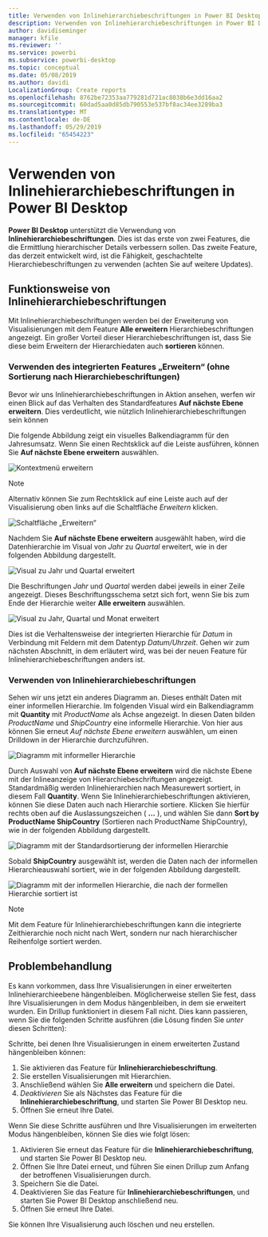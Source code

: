 ```yaml
---
title: Verwenden von Inlinehierarchiebeschriftungen in Power BI Desktop
description: Verwenden von Inlinehierarchiebeschriftungen in Power BI Desktop
author: davidiseminger
manager: kfile
ms.reviewer: ''
ms.service: powerbi
ms.subservice: powerbi-desktop
ms.topic: conceptual
ms.date: 05/08/2019
ms.author: davidi
LocalizationGroup: Create reports
ms.openlocfilehash: 8762be72353aa779281d721ac8038b6e3dd16aa2
ms.sourcegitcommit: 60dad5aa0d85db790553e537bf8ac34ee3289ba3
ms.translationtype: MT
ms.contentlocale: de-DE
ms.lasthandoff: 05/29/2019
ms.locfileid: "65454223"
---
```

# <a name="use-inline-hierarchy-labels-in-power-bi-desktop"></a>Verwenden von Inlinehierarchiebeschriftungen in Power BI Desktop
**Power BI Desktop** unterstützt die Verwendung von **Inlinehierarchiebeschriftungen**. Dies ist das erste von zwei Features, die die Ermittlung hierarchischer Details verbessern sollen. Das zweite Feature, das derzeit entwickelt wird, ist die Fähigkeit, geschachtelte Hierarchiebeschriftungen zu verwenden (achten Sie auf weitere Updates).   

## <a name="how-inline-hierarchy-labels-work"></a>Funktionsweise von Inlinehierarchiebeschriftungen
Mit Inlinehierarchiebeschriftungen werden bei der Erweiterung von Visualisierungen mit dem Feature **Alle erweitern** Hierarchiebeschriftungen angezeigt. Ein großer Vorteil dieser Hierarchiebeschriftungen ist, dass Sie diese beim Erweitern der Hierarchiedaten auch **sortieren** können.

### <a name="using-the-built-in-expand-feature-without-sorting-by-hierarchy-labels"></a>Verwenden des integrierten Features „Erweitern“ (ohne Sortierung nach Hierarchiebeschriftungen)
Bevor wir uns Inlinehierarchiebeschriftungen in Aktion ansehen, werfen wir einen Blick auf das Verhalten des Standardfeatures **Auf nächste Ebene erweitern**. Dies verdeutlicht, wie nützlich Inlinehierarchiebeschriftungen sein können

Die folgende Abbildung zeigt ein visuelles Balkendiagramm für den Jahresumsatz. Wenn Sie einen Rechtsklick auf die Leiste ausführen, können Sie **Auf nächste Ebene erweitern** auswählen.

![Kontextmenü erweitern](media/desktop-inline-hierarchy-labels/desktop-inline-hierarchy-labels-menu.png)

> [!NOTE]
> Alternativ können Sie zum Rechtsklick auf eine Leiste auch auf der Visualisierung oben links auf die Schaltfläche *Erweitern* klicken.

  ![Schaltfläche „Erweitern“](media/desktop-inline-hierarchy-labels/desktop-inline-hierarchy-labels-expand-button-finger.png)


Nachdem Sie **Auf nächste Ebene erweitern** ausgewählt haben, wird die Datenhierarchie im Visual von *Jahr* zu *Quartal* erweitert, wie in der folgenden Abbildung dargestellt.

![Visual zu Jahr und Quartal erweitert](media/desktop-inline-hierarchy-labels/desktop-inline-hierarchy-labels-qty-year-quarter.png)

Die Beschriftungen *Jahr* und *Quartal* werden dabei jeweils in einer Zeile angezeigt. Dieses Beschriftungsschema setzt sich fort, wenn Sie bis zum Ende der Hierarchie weiter **Alle erweitern** auswählen.

![Visual zu Jahr, Quartal und Monat erweitert](media/desktop-inline-hierarchy-labels/desktop-inline-hierarchy-labels-qty-year-quarter-month.png)

Dies ist die Verhaltensweise der integrierten Hierarchie für *Datum* in Verbindung mit Feldern mit dem Datentyp *Datum/Uhrzeit*. Gehen wir zum nächsten Abschnitt, in dem erläutert wird, was bei der neuen Feature für Inlinehierarchiebeschriftungen anders ist.

### <a name="using-inline-hierarchy-labels"></a>Verwenden von Inlinehierarchiebeschriftungen
Sehen wir uns jetzt ein anderes Diagramm an. Dieses enthält Daten mit einer informellen Hierarchie. Im folgenden Visual wird ein Balkendiagramm mit **Quantity** mit *ProductName* als Achse angezeigt. In diesen Daten bilden *ProductName* und *ShipCountry* eine informelle Hierarchie. Von hier aus können Sie erneut *Auf nächste Ebene erweitern* auswählen, um einen Drilldown in der Hierarchie durchzuführen.

![Diagramm mit informeller Hierarchie](media/desktop-inline-hierarchy-labels/desktop-inline-hierarchy-labels-informal-top-expand.png)

Durch Auswahl von **Auf nächste Ebene erweitern** wird die nächste Ebene mit der Inlineanzeige von Hierarchiebeschriftungen angezeigt. Standardmäßig werden Inlinehierarchien nach Measurewert sortiert, in diesem Fall **Quantity**. Wenn Sie Inlinehierarchiebeschriftungen aktivieren, können Sie diese Daten auch nach Hierarchie sortiere. Klicken Sie hierfür rechts oben auf die Auslassungszeichen ( **...** ), und wählen Sie dann **Sort by ProductName ShipCountry** (Sortieren nach ProductName ShipCountry), wie in der folgenden Abbildung dargestellt.

![Diagramm mit der Standardsortierung der informellen Hierarchie](media/desktop-inline-hierarchy-labels/desktop-inline-hierarchy-labels-informal-sort-quantity.png)

Sobald **ShipCountry** ausgewählt ist, werden die Daten nach der informellen Hierarchieauswahl sortiert, wie in der folgenden Abbildung dargestellt.

![Diagramm mit der informellen Hierarchie, die nach der formellen Hierarchie sortiert ist](media/desktop-inline-hierarchy-labels/desktop-inline-hierarchy-labels-informal-sorted.png)

> [!NOTE]
> Mit dem Feature für Inlinehierarchiebeschriftungen kann die integrierte Zeithierarchie noch nicht nach Wert, sondern nur nach hierarchischer Reihenfolge sortiert werden.
> 
> 

## <a name="troubleshooting"></a>Problembehandlung
Es kann vorkommen, dass Ihre Visualisierungen in einer erweiterten Inlinehierarchieebene hängenbleiben. Möglicherweise stellen Sie fest, dass Ihre Visualisierungen in dem Modus hängenbleiben, in dem sie erweitert wurden. Ein Drillup funktioniert in diesem Fall nicht. Dies kann passieren, wenn Sie die folgenden Schritte ausführen (die Lösung finden Sie *unter* diesen Schritten):

Schritte, bei denen Ihre Visualisierungen in einem erweiterten Zustand hängenbleiben können:

1. Sie aktivieren das Feature für **Inlinehierarchiebeschriftung**.
2. Sie erstellen Visualisierungen mit Hierarchien.
3. Anschließend wählen Sie **Alle erweitern** und speichern die Datei.
4. *Deaktivieren* Sie als Nächstes das Feature für die **Inlinehierarchiebeschriftung**, und starten Sie Power BI Desktop neu.
5. Öffnen Sie erneut Ihre Datei.

Wenn Sie diese Schritte ausführen und Ihre Visualisierungen im erweiterten Modus hängenbleiben, können Sie dies wie folgt lösen:

1. Aktivieren Sie erneut das Feature für die **Inlinehierarchiebeschriftung**, und starten Sie Power BI Desktop neu.
2. Öffnen Sie Ihre Datei erneut, und führen Sie einen Drillup zum Anfang der betroffenen Visualisierungen durch.
3. Speichern Sie die Datei.
4. Deaktivieren Sie das Feature für **Inlinehierarchiebeschriftungen**, und starten Sie Power BI Desktop anschließend neu.
5. Öffnen Sie erneut Ihre Datei.

Sie können Ihre Visualisierung auch löschen und neu erstellen.

